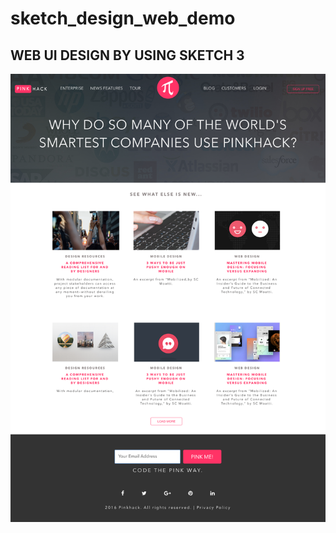 # sketch_design_web_demo
## WEB UI DESIGN BY USING SKETCH 3
![alt tag](https://github.com/railsgem/sketch_design_web_demo/raw/master/Export/Desktop%20HD.png)

